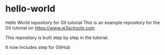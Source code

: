 # hello-world
Hello World repository for Git tutorial
This is an example repository for the Git tutorial on https://www.w3schools.com

This repository is built step by step in the tutorial.

It now includes step for GitHub
